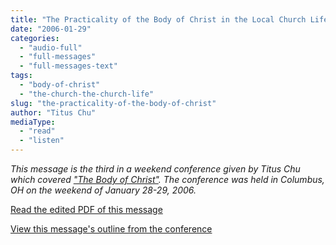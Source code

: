 ```yaml
---
title: "The Practicality of the Body of Christ in the Local Church Life"
date: "2006-01-29"
categories: 
  - "audio-full"
  - "full-messages"
  - "full-messages-text"
tags: 
  - "body-of-christ"
  - "the-church-the-church-life"
slug: "the-practicality-of-the-body-of-christ"
author: "Titus Chu"
mediaType: 
  - "read"
  - "listen"
---
```


_This message is the third in a weekend conference given by Titus Chu which covered ["The Body of Christ"](https://www.asweetsavor.org/the-body-of-christ). The conference was held in Columbus, OH on the weekend of January 28-29, 2006._

[Read the edited PDF of this message](https://www.asweetsavor.org/wp-content/uploads/body-of-christ-03.pdf)

[View this message's outline from the conference](https://www.asweetsavor.org/wp-content/uploads/article-bible-body-of-christ-03-outline.pdf)
